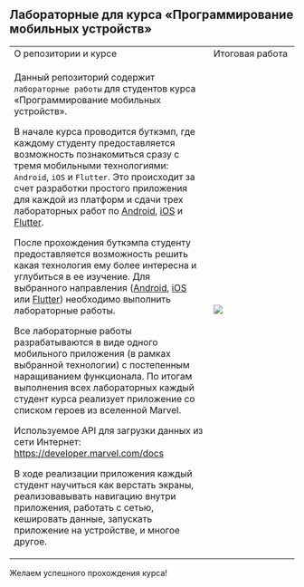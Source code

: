 ## Лабораторные для курса «Программирование мобильных устройств»

<table>
 <tr>
    <td width="70%">О репозитории и курсе</td>
    <td width="30%">Итоговая работа</td>
 </tr>
 <tr>
    <td>
      <p>Данный репозиторий содержит <code>лабораторные работы</code> для студентов курса «Программирование мобильных устройств».</p>
      <p>В начале курса проводится буткэмп, где каждому студенту предоставляется возможность познакомиться сразу с тремя мобильными технологиями: <code>Android</code>, <code>iOS</code> и <code>Flutter</code>. Это происходит за счет разработки простого приложения для каждой из платформ и сдачи трех лабораторных работ по <a href="Android/Lab01.md">Android</a>, <a href="/iOS/Lab01.md">iOS</a> и <a href="/Flutter/Lab01.md">Flutter</a>.</p>
      <p>После прохождения буткэмпа студенту предоставляется возможность решить какая технология ему более интересна и углубиться в ее изучение. Для выбранного направления (<a href="/Android">Android</a>, <a href="/iOS">iOS</a> или <a href="/Flutter">Flutter</a>) необходимо выполнить лабораторные работы.</p>
      <p>Все лабораторные работы разрабатываются в виде одного мобильного приложения (в рамках выбранной технологии) с постепенным наращиванием функционала. По итогам выполнения всех лабораторных каждый студент курса реализует приложение со списком героев из вселенной Marvel.</p>
      <p>Используемое API для загрузки данных из сети Интернет: <a href="https://developer.marvel.com/docs">https://developer.marvel.com/docs</a><p>
      <p>В ходе реализации приложения каждый студент научиться как верстать экраны, реализовавывать навигацию внутри приложения, работать с сетью, кешировать данные, запускать приложение на устройстве, и многое другое.</p>
    </td>
    <td width="30%"><img src="/Images/marvel_app.gif"</img></td>
 </tr>
</table>

Желаем успешного прохождения курса!
